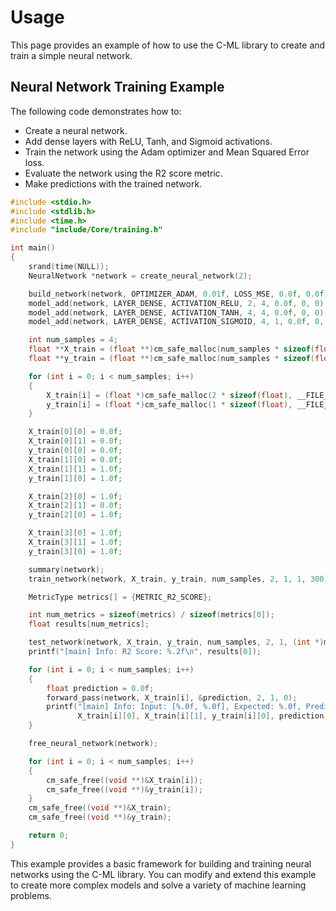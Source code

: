 # Usage

This page provides an example of how to use the C-ML library to create and train a simple neural network.

## Neural Network Training Example

The following code demonstrates how to:

- Create a neural network.
- Add dense layers with ReLU, Tanh, and Sigmoid activations.
- Train the network using the Adam optimizer and Mean Squared Error loss.
- Evaluate the network using the R2 score metric.
- Make predictions with the trained network.

```c
#include <stdio.h>
#include <stdlib.h>
#include <time.h>
#include "include/Core/training.h"

int main()
{
    srand(time(NULL));
    NeuralNetwork *network = create_neural_network(2);

    build_network(network, OPTIMIZER_ADAM, 0.01f, LOSS_MSE, 0.0f, 0.0f);
    model_add(network, LAYER_DENSE, ACTIVATION_RELU, 2, 4, 0.0f, 0, 0);
    model_add(network, LAYER_DENSE, ACTIVATION_TANH, 4, 4, 0.0f, 0, 0);
    model_add(network, LAYER_DENSE, ACTIVATION_SIGMOID, 4, 1, 0.0f, 0, 0);

    int num_samples = 4;
    float **X_train = (float **)cm_safe_malloc(num_samples * sizeof(float *), __FILE__, __LINE__);
    float **y_train = (float **)cm_safe_malloc(num_samples * sizeof(float *), __FILE__, __LINE__);

    for (int i = 0; i < num_samples; i++)
    {
        X_train[i] = (float *)cm_safe_malloc(2 * sizeof(float), __FILE__, __LINE__);
        y_train[i] = (float *)cm_safe_malloc(1 * sizeof(float), __FILE__, __LINE__);
    }

    X_train[0][0] = 0.0f;
    X_train[0][1] = 0.0f;
    y_train[0][0] = 0.0f;
    X_train[1][0] = 0.0f;
    X_train[1][1] = 1.0f;
    y_train[1][0] = 1.0f;

    X_train[2][0] = 1.0f;
    X_train[2][1] = 0.0f;
    y_train[2][0] = 1.0f;

    X_train[3][0] = 1.0f;
    X_train[3][1] = 1.0f;
    y_train[3][0] = 1.0f;

    summary(network);
    train_network(network, X_train, y_train, num_samples, 2, 1, 1, 300);

    MetricType metrics[] = {METRIC_R2_SCORE};

    int num_metrics = sizeof(metrics) / sizeof(metrics[0]);
    float results[num_metrics];

    test_network(network, X_train, y_train, num_samples, 2, 1, (int *)metrics, num_metrics, results);
    printf("[main] Info: R2 Score: %.2f\n", results[0]);

    for (int i = 0; i < num_samples; i++)
    {
        float prediction = 0.0f;
        forward_pass(network, X_train[i], &prediction, 2, 1, 0);
        printf("[main] Info: Input: [%.0f, %.0f], Expected: %.0f, Predicted: %.4f\n",
               X_train[i][0], X_train[i][1], y_train[i][0], prediction);
    }

    free_neural_network(network);

    for (int i = 0; i < num_samples; i++)
    {
        cm_safe_free((void **)&X_train[i]);
        cm_safe_free((void **)&y_train[i]);
    }
    cm_safe_free((void **)&X_train);
    cm_safe_free((void **)&y_train);

    return 0;
}
```

This example provides a basic framework for building and training neural networks using the C-ML library. You can modify and extend this example to create more complex models and solve a variety of machine learning problems.

